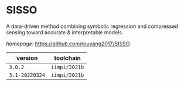 # SISSO

A data-driven method combining symbolic regression and compressed sensing toward accurate &  interpretable models.

*homepage*: <https://github.com/rouyang2017/SISSO>

version | toolchain
--------|----------
``3.0.2`` | ``iimpi/2021b``
``3.1-20220324`` | ``iimpi/2021b``
